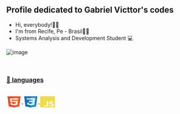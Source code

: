 <h2> Profile dedicated to Gabriel Victtor's codes </h2>

- Hi, everybody!🤘🏼
- I'm from Recife, Pe - Brasil📌🦀 
- Systems Analysis and Development Student 💻

![image](https://gifs.eco.br/wp-content/uploads/2022/08/gifs-de-computador-0.gif)

<div>
  <a href="[https://github.com/gabrielvicttor](https://github.com/gabrielvicttor)"> 
</div>
  <br>
  <h3> 📝 languages <br></h3>
<div style="display: inline_block"><br>
  <img align="center" alt="gabrielvicttor-HTML" height="30" width="40" src="https://raw.githubusercontent.com/devicons/devicon/master/icons/html5/html5-original.svg">
  <img align="center" alt="gabrielvicttor-CSS" height="30" width="40" src="https://raw.githubusercontent.com/devicons/devicon/master/icons/css3/css3-original.svg">
  <img align="center" alt="gabrielvicttor.jS" height="30" width="40" src="https://raw.githubusercontent.com/devicons/devicon/master/icons/javascript/javascript-plain.svg">
 </div>
